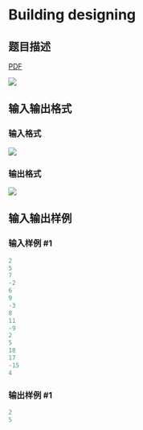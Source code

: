 # Building designing

## 题目描述

[problemUrl]: https://uva.onlinejudge.org/index.php?option=com_onlinejudge&Itemid=8&category=22&page=show_problem&problem=1980

[PDF](https://uva.onlinejudge.org/external/110/p11039.pdf)

![](https://cdn.luogu.com.cn/upload/vjudge_pic/UVA11039/6d32402ae71ac9268e8bd07b7ec1c1dde9d088fc.png)

## 输入输出格式

### 输入格式

![](https://cdn.luogu.com.cn/upload/vjudge_pic/UVA11039/d75e9dee0f6a5cd8097cc2e576bc075f1ebc5a56.png)

### 输出格式

![](https://cdn.luogu.com.cn/upload/vjudge_pic/UVA11039/d6c7e320cd2108d8b9b5cb90223e438a65c171b6.png)

## 输入输出样例

### 输入样例 #1

```cpp
2
5
7
-2
6
9
-3
8
11
-9
2
5
18
17
-15
4
```


### 输出样例 #1

```cpp
2
5
```


